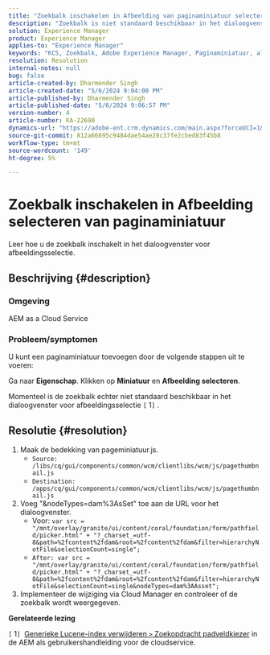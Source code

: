 ```yaml
---
title: "Zoekbalk inschakelen in Afbeelding van paginaminiatuur selecteren"
description: "Zoekbalk is niet standaard beschikbaar in het dialoogvenster voor afbeeldingsselectie."
solution: Experience Manager
product: Experience Manager
applies-to: "Experience Manager"
keywords: "KCS, Zoekbalk, Adobe Experience Manager, Paginaminiatuur, algemene lucene-index"
resolution: Resolution
internal-notes: null
bug: false
article-created-by: Dharmender Singh
article-created-date: "5/6/2024 9:04:00 PM"
article-published-by: Dharmender Singh
article-published-date: "5/6/2024 9:06:57 PM"
version-number: 4
article-number: KA-22690
dynamics-url: "https://adobe-ent.crm.dynamics.com/main.aspx?forceUCI=1&pagetype=entityrecord&etn=knowledgearticle&id=07b64f26-ec0b-ef11-9f8a-6045bd006b25"
source-git-commit: 812a66695c9484dae54ae28c37fe2cbed83f45b8
workflow-type: tm+mt
source-wordcount: '149'
ht-degree: 5%

---
```


# Zoekbalk inschakelen in Afbeelding selecteren van paginaminiatuur


Leer hoe u de zoekbalk inschakelt in het dialoogvenster voor afbeeldingsselectie.

## Beschrijving {#description}


### Omgeving

AEM as a Cloud Service

### Probleem/symptomen

U kunt een paginaminiatuur toevoegen door de volgende stappen uit te voeren:

Ga naar <b>Eigenschap</b>. Klikken op <b>Miniatuur</b> en <b>Afbeelding selecteren</b>.

Momenteel is de zoekbalk echter niet standaard beschikbaar in het dialoogvenster voor afbeeldingsselectie `[` 1`]` .






## Resolutie {#resolution}


1. Maak de bedekking van pageminiatuur.js.
   - `Source: /libs/cq/gui/components/common/wcm/clientlibs/wcm/js/pagethumbnail.js`
   - `Destination: /apps/cq/gui/components/common/wcm/clientlibs/wcm/js/pagethumbnail.js`
2. Voeg &quot;&amp;nodeTypes=dam%3AsSet&quot; toe aan de URL voor het dialoogvenster.
   - Voor: `var src = "/mnt/overlay/granite/ui/content/coral/foundation/form/pathfield/picker.html" + "?_charset_=utf-8&path=%2fcontent%2fdam&root=%2fcontent%2fdam&filter=hierarchyNotFile&selectionCount=single";`
   - `After: var src = "/mnt/overlay/granite/ui/content/coral/foundation/form/pathfield/picker.html" + "?_charset_=utf-8&path=%2fcontent%2fdam&root=%2fcontent%2fdam&filter=hierarchyNotFile&selectionCount=single&nodeTypes=dam%3AAsset";`
3. Implementeer de wijziging via Cloud Manager en controleer of de zoekbalk wordt weergegeven.




<b>Gerelateerde lezing</b>

`[` 1`]`  [Generieke Lucene-index verwijderen `>`  Zoekopdracht padveldkiezer](https://experienceleague.adobe.com/docs/experience-manager-cloud-service/content/operations/removal-generic-lucene-index.html?lang=en#author-instance) in de AEM als gebruikershandleiding voor de cloudservice.
